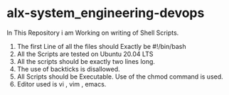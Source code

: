  # alx-system_engineering-devops

In This Repository i am Working on  writing of Shell Scripts. 
   1. The first Line of all the files should  Exactly be #!/bin/bash
   2. All the Scripts are tested on Ubuntu 20.04 LTS
   3. All the scripts should be exactly two lines long.
   4. The use of backticks is disallowed.
   5. All Scripts should be Executable. Use of the chmod command is used.
   6. Editor  used is vi , vim , emacs.
